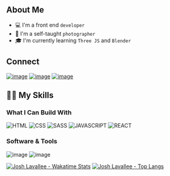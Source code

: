 ## About Me
* 💻 I'm a front end `developer`
* 📸 I'm a self-taught `photographer`
* 🎓 I'm currently learning `Three JS` and `Blender`

## Connect
[![image](https://img.shields.io/badge/LinkedIn-0077B5?style=for-the-badge&logo=linkedin&logoColor=white)](https://www.linkedin.com/in/josh-lavallee/)
[![image](https://img.shields.io/badge/Instagram-E4405F?style=for-the-badge&logo=instagram&logoColor=white)](https://www.instagram.com/yoshigrams/)
[![image](https://img.shields.io/badge/Gmail-D14836?style=for-the-badge&logo=gmail&logoColor=white)](mailto:j.lavallee.dev@gmail.com)

## 🤹‍♂️ My Skills

### What I Can Build With
![HTML](https://img.shields.io/badge/HTML5-E34F26?style=for-the-badge&logo=html5&logoColor=white)
![CSS](https://img.shields.io/badge/CSS3-1572B6?style=for-the-badge&logo=css3&logoColor=white)
![SASS](https://img.shields.io/badge/SASS-hotpink.svg?style=for-the-badge&logo=SASS&logoColor=white)
![JAVASCRIPT](https://img.shields.io/badge/JavaScript-F7DF1E?style=for-the-badge&logo=javascript&logoColor=black)
![REACT](https://img.shields.io/badge/React-20232A?style=for-the-badge&logo=react&logoColor=61DAFB)

### Software & Tools
![image](https://img.shields.io/badge/-Visual%20Studio%20Code-23A9F2?style=flat-square&logo=Visual%20Studio%20Code&logoColor=white)
![image](https://img.shields.io/badge/-Git-black?style=flat-square&logo=git)




[![Josh Lavallee - Wakatime Stats](https://github-readme-stats.vercel.app/api/wakatime?username=joshlavallee&theme=tokyonight)](https://github.com/joshlavallee/github-readme-stats)
[![Josh Lavallee - Top Langs](https://github-readme-stats.vercel.app/api/top-langs/?username=joshlavallee&theme=tokyonight)](https://github.com/joshlavallee/github-readme-stats)
